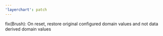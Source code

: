 ```yaml
---
'layerchart': patch
---
```


fix(Brush): On reset, restore original configured domain values and not data derived domain values

